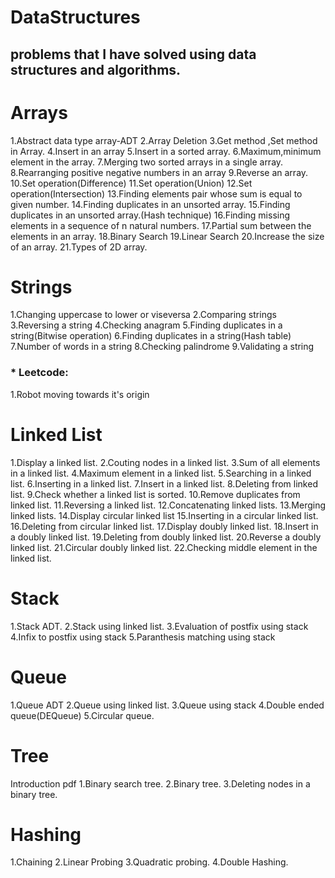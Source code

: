 # DataStructures
## problems that I have solved using data structures and algorithms.

# Arrays
1.Abstract data type array-ADT
2.Array Deletion
3.Get method ,Set method in Array.
4.Insert in an array
5.Insert in a sorted array.
6.Maximum,minimum element in the array.
7.Merging two sorted arrays in a single array.
8.Rearranging positive negative numbers in an array
9.Reverse an array.
10.Set operation(Difference)
11.Set operation(Union)
12.Set operation(Intersection)
13.Finding elements pair whose sum is equal to given number.
14.Finding duplicates in an unsorted array.
15.Finding duplicates in an unsorted array.(Hash technique)
16.Finding missing elements in a sequence of n natural numbers.
17.Partial sum between the elements in an array.
18.Binary Search
19.Linear Search
20.Increase the size of an array.
21.Types of 2D array.

# Strings
1.Changing uppercase to lower or viseversa
2.Comparing strings
3.Reversing a string
4.Checking anagram
5.Finding duplicates in a string(Bitwise operation)
6.Finding duplicates in a string(Hash table)
7.Number of words in a string
8.Checking palindrome
9.Validating a string
### * Leetcode:
1.Robot moving towards it's origin

# Linked List
1.Display a linked list.
2.Couting nodes in a linked list.
3.Sum of all elements in a linked list.
4.Maximum element in a linked list.
5.Searching in a linked list.
6.Inserting in a linked list.
7.Insert in a linked list.
8.Deleting from linked list.
9.Check whether a linked list is sorted.
10.Remove duplicates from linked list.
11.Reversing a linked list.
12.Concatenating linked lists.
13.Merging linked lists.
14.Display circular linked list
15.Inserting in a circular linked list.
16.Deleting from circular linked list.
17.Display doubly linked list.
18.Insert in a doubly linked list.
19.Deleting from doubly linked list.
20.Reverse a doubly linked list.
21.Circular doubly linked list.
22.Checking middle element in the linked list.

# Stack

1.Stack ADT.
2.Stack using linked list.
3.Evaluation of postfix using stack
4.Infix to postfix using stack
5.Paranthesis matching using stack

# Queue

1.Queue ADT
2.Queue using linked list.
3.Queue using stack
4.Double ended queue(DEQueue)
5.Circular queue.

# Tree

Introduction pdf
1.Binary search tree.
2.Binary tree.
3.Deleting nodes in a binary tree.

# Hashing

1.Chaining
2.Linear Probing
3.Quadratic probing.
4.Double Hashing.
